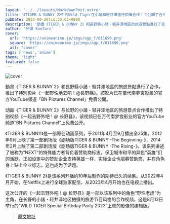 ```yaml
---
layout: '../../layouts/MarkdownPost.astro'
title: '《TIGER & BUNNY 2》中的Wild Tiger在小諸和輕井澤進行拍攝合作！？公開了合作影片'
pubDate: 2023-08-26T11:30:03+0900
description: '動畫《TIGER & BUNNY 2》和長野縣小諸・輕井澤地區的旅遊景點進行了合作，推出了特別影片《一起野性地去吧！@長野縣》。該影片已在萬代南夢宮影業的官方YouTube頻道「BN Pictures Channel」免費公開。'
author: '仲瀨 KouTaro'
cover:
  url: 'https://animeanime.jp/imgs/ogp_f/611690.png'
  square: 'https://animeanime.jp/imgs/ogp_f/611690.png'
  alt: "cover"
tags: ['news','anime']
theme: 'light'
featured: false
---
```

![cover](https://animeanime.jp/imgs/ogp_f/611690.png)

動畫《TIGER & BUNNY 2》和長野縣小諸・輕井澤地區的旅遊景點進行了合作，推出了特別影片《一起野性地去吧！@長野縣》。該影片已在萬代南夢宮影業的官方YouTube頻道「BN Pictures Channel」免費公開。

动画《TIGER & BUNNY 2》与长野的小諸・轻井泽地区的旅游景点合作推出了特别视频《一起去野外吧！@ 长野县》，该视频已在万代南梦宫影业的官方YouTube频道“BN Pictures Channel”上免费公开。 

《TIGER & BUNNY》是一部原创动画系列，于2011年4月至9月播出全25集，2012年9月上映了第一部剧场版《剧场版TIGER & BUNNY -The Beginning-》，2014年2月上映了第二部剧场版《剧场版TIGER & BUNNY -The Rising-》。该系列讲述了被称为“NEXT”的特殊能力者背负着赞助商标志，保卫城市和平的异色“英雄”们的活跃。正如设定中的赞助企业支持英雄一样，实际企业也招募赞助商，并在角色身上贴上企业标志，这也成为了话题。

《TIGER & BUNNY 2》是该系列开播约10年后制作的期待已久的续集。从2022年4月开始，在Netflix上进行全球独家配信，从2023年4月开始也在电视上播出。

这次公开的《一起去野外吧！@ 长野县》是一部以该系列中的角色“野性老虎”为主角，在长野的小諸・轻井泽地区拍摄的旅游节目风格的合作视频。这是8月13日举行的“WILD TIGER Special Birthday Party 2023”上映的影像的编辑版。

>[原文地址](https://animeanime.jp/article/2023/08/26/79522.html)  